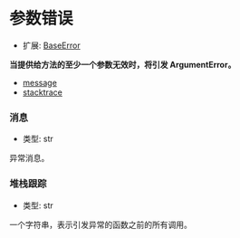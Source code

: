 # 参数错误

- 扩展: [BaseError](./baseerror.md)

**当提供给方法的至少一个参数无效时，将引发 ArgumentError。**

- [message](#message)
- [stacktrace](#stacktrace)


### 消息
- 类型: str

异常消息。


### 堆栈跟踪
- 类型: str

一个字符串，表示引发异常的函数之前的所有调用。